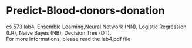 # Predict-Blood-donors-donation
cs 573 lab4, Ensemble Learning,Neural Network (NN), Logistic Regression (LR), Naive Bayes (NB), Decision Tree (DT).  
For more informations, please read the lab4.pdf file
